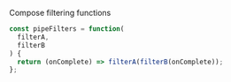 Compose filtering functions

```ts
const pipeFilters = function(
  filterA,
  filterB
) {
  return (onComplete) => filterA(filterB(onComplete));
};
```